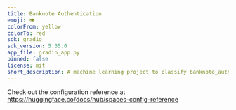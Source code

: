 ```yaml
---
title: Banknote Authentication
emoji: 👁
colorFrom: yellow
colorTo: red
sdk: gradio
sdk_version: 5.35.0
app_file: gradio_app.py
pinned: false
license: mit
short_description: A machine learning project to classify banknote_auth
---
```


Check out the configuration reference at https://huggingface.co/docs/hub/spaces-config-reference
